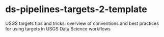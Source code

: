 # ds-pipelines-targets-2-template
USGS targets tips and tricks: overview of conventions and best practices for using targets in USGS Data Science workflows
